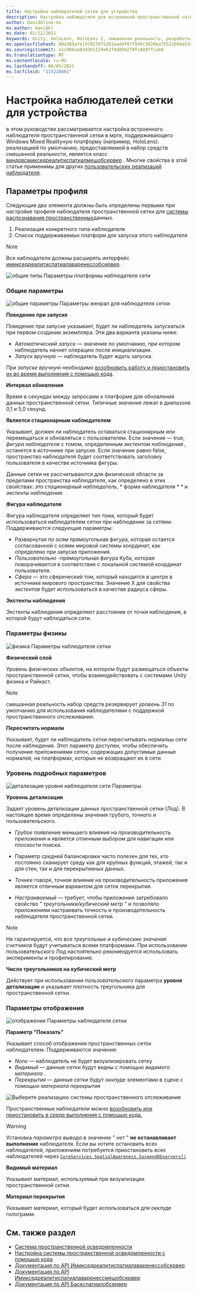 ```yaml
---
title: Настройка наблюдателей сетки для устройства
description: Настройка наблюдателя для встроенной пространственной сетки в МРТК
author: davidkline-ms
ms.author: davidkl
ms.date: 01/12/2021
keywords: Unity, HoloLens, HoloLens 2, смешанная реальность, разработка, MRTK
ms.openlocfilehash: 00a3b9afe1970239f52b1ead4f87f930c5826ba75522b99a52cf368249c9fd83
ms.sourcegitcommit: a1c086aa83d381129e62f9d8942f0fc889ffcab0
ms.translationtype: MT
ms.contentlocale: ru-RU
ms.lasthandoff: 08/05/2021
ms.locfileid: "115228461"
---
```

# <a name="configuring-mesh-observers-for-device"></a>Настройка наблюдателей сетки для устройства

в этом руководстве рассматривается настройка встроенного наблюдателя пространственной сетки в мртк, поддерживающего Windows Mixed Realityную платформу (например, HoloLens). реализацией по умолчанию, предоставляемой в набор средств смешанной реальности, является класс [виндовсмикседреалитиспатиалмешобсервер](xref:Microsoft.MixedReality.Toolkit.WindowsMixedReality.SpatialAwareness.WindowsMixedRealitySpatialMeshObserver) . Многие свойства в этой статье применимы для других [пользовательских реализаций наблюдателя](create-data-provider.md).

## <a name="profile-settings"></a>Параметры профиля

Следующие два элемента должны быть определены первыми при настройке профиля наблюдателя пространственной сетки для [системы распознавания пространственных](spatial-awareness-getting-started.md)данных.

1. Реализация конкретного типа наблюдателя
1. Список поддерживаемых платформ для запуска этого наблюдателя

> [!NOTE]
> Все наблюдатели должны расширять интерфейс [имикседреалитиспатиалаваренессобсервер](xref:Microsoft.MixedReality.Toolkit.SpatialAwareness.IMixedRealitySpatialAwarenessObserver) .

![общие типы Параметры платформы наблюдателя сети](../images/spatial-awareness/SpatialAwarenessMeshObserverProfile_TypesPlatforms.png)

### <a name="general-settings"></a>Общие параметры

![общие параметры Параметры женрал для наблюдателя сетки](../images/spatial-awareness/MeshObserverGeneralSettings.png)

**Поведение при запуске**

Поведение при запуске указывает, будет ли наблюдатель запускаться при первом создании экземпляра. Эти два варианта указаны ниже:

* *Автоматический запуск* — значение по умолчанию, при котором наблюдатель начнет операцию после инициализации.
* *Запуск вручную* — наблюдатель будет ждать запуска.

При *запуске вручную* необходимо [возобновить работу и приостановить их во время выполнения с помощью кода](usage-guide.md#starting-and-stopping-mesh-observation).

**Интервал обновления**

Время в секундах между запросами к платформе для обновления данных пространственной сетки. Типичные значения лежат в диапазоне 0,1 и 5,0 секунд.

**Является стационарным наблюдателем**

Указывает, должен ли наблюдатель оставаться стационарным или перемещаться и обновляться с пользователем. Если значение — true, *фигура наблюдателя* с томом, определенным *экстентом наблюдения* , останется в источнике при запуске. Если значение равно false, пространство наблюдателя будет соответствовать заголовку пользователя в качестве источника фигуры.

Данные сетки не рассчитываются для физической области за пределами пространства наблюдателя, как определено в этих свойствах: *это стационарный наблюдатель*, * форма наблюдателя * * и *экстенты наблюдения*.

**Фигура наблюдателя**

Фигура наблюдателя определяет тип тома, который будет использоваться наблюдателем сетки при наблюдении за сетями. Поддерживаются следующие параметры:

* Развернутая *по осям* прямоугольная фигура, которая остается согласованной с осями мировой системы координат, как определено при запуске приложения.
* *Пользовательно* -прямоугольная фигура Куба, которая поворачивается в соответствие с локальной системой координат пользователя.
* *Сфера* — это сферический том, который находится в центре в источнике мирового пространства. Значение X для свойства *экстентов* будет использоваться в качестве радиуса сферы.

**Экстенты наблюдения**

Экстенты наблюдения определяют расстояние от точки наблюдения, в которой будут наблюдаться сети.

### <a name="physics-settings"></a>Параметры физикы

![физика Параметры наблюдателя сетки](../images/spatial-awareness/MeshObserverPhysicsSettings.png)

**Физический слой**

Уровень физических объектов, на котором будут размещаться объекты пространственной сетки, чтобы взаимодействовать с системами Unity физика и Райкаст.

> [!NOTE]
> смешанная реальность набор средств резервирует *уровень 31* по умолчанию для использования наблюдателями с поддержкой пространственного отслеживания.

**Пересчитать нормали**

Указывает, будет ли наблюдатель сетки пересчитывать нормальы сети после наблюдения. Этот параметр доступен, чтобы обеспечить получение приложениями сеток, содержащих допустимые данные нормалей, на платформах, которые не возвращают их в сети.

### <a name="level-of-detail-settings"></a>Уровень подробных параметров

![детализация уровня наблюдателя сети Параметры](../images/spatial-awareness/MeshObserverLevelOfDetailSettings.png)

**Уровень детализации**

Задает уровень детализации данных пространственной сетки (Лод). В настоящее время определены значения грубого, точного и пользовательского.

* *Грубое* появление меньшего влияния на производительность приложения и является отличным выбором для навигации или плоскости поиска.

* Параметр *средней* балансировки часто полезен для тех, кто постоянно сканирует среду как для крупных функций, этажей, так и для стен, так и для перекрытияных данных.

* *Точнее* говоря, точное влияние на производительность приложения является отличным вариантом для сеток перекрытия.

* *Настраиваемый* — требует, чтобы приложение затребовало свойство " *треугольники/кубический метр* " и позволяло приложениям настраивать точность и производительность наблюдателя пространственной сетки.

> [!NOTE]
> Не гарантируется, что все *треугольные и кубические значения счетчиков* будут учитываться всеми платформами. При использовании пользовательского Лод настоятельно рекомендуется использовать эксперименты и профилирование.

**Число треугольников на кубический метр**

Действует при использовании *пользовательского* параметра **уровня детализации** и указывает плотность треугольника для пространственной сетки.

### <a name="display-settings"></a>Параметры отображения

![отображение Параметры наблюдателя сетки](../images/spatial-awareness/MeshObserverDisplaySettings.png)

**Параметр "Показать"**

Указывает способ отображения пространственных сеток наблюдателем. Поддерживаются значения:

* *None* — наблюдатель не будет визуализировать сетку
* *Видимый* — данные сетки будут видны с помощью *видимого материала* .
* *Перекрытия* — данные сетки будут окклуде элементами в сцене с помощью *материала перекрытия*

![Выберите реализацию системы пространственного отслеживания](../images/spatial-awareness/MRTK_SpatialAwareness_DisplayOptions.jpg)

Пространственные наблюдатели можно [возобновить или приостановить в среде выполнения с помощью кода.](usage-guide.md#starting-and-stopping-mesh-observation)

> [!WARNING]
> Установка *параметра вывода* в значение " *нет* " **не останавливает выполнение** наблюдателя. Если вы хотите остановить всех наблюдателей, приложениям потребуется приостановить всех наблюдателей через [`CoreServices.SpatialAwareness.SuspendObservers()`](xref:Microsoft.MixedReality.Toolkit.SpatialAwareness.IMixedRealitySpatialAwarenessSystem.SuspendObservers)

**Видимый материал**

Указывает материал, используемый при визуализации пространственной сетки.

**Материал перекрытия**

Указывает материал, который будет использоваться для окклуде голограмм.

## <a name="see-also"></a>См. также раздел

* [Система пространственной осведомленности](spatial-awareness-getting-started.md)
* [Настройка системы пространственной осведомленности с помощью кода](usage-guide.md)
* [Документация по API Имикседреалитиспатиалаваренессобсервер](xref:Microsoft.MixedReality.Toolkit.SpatialAwareness.IMixedRealitySpatialAwarenessObserver)
* [Документация по API Имикседреалитиспатиалаваренессмешобсервер](xref:Microsoft.MixedReality.Toolkit.SpatialAwareness.IMixedRealitySpatialAwarenessMeshObserver)
* [Документация по API Басеспатиалобсервер](xref:Microsoft.MixedReality.Toolkit.SpatialAwareness.BaseSpatialObserver)
